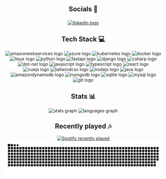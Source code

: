 <h2 align="center">Socials 📱</h2>

###

<div align="center">
  <a href="https://www.linkedin.com/in/emunozce/" target="_blank">
    <img src="https://raw.githubusercontent.com/maurodesouza/profile-readme-generator/master/src/assets/icons/social/linkedin/default.svg" width="52" height="40" alt="linkedin logo"  />
  </a>
</div>

###

<h2 align="center">Tech Stack 💻</h2>

<div align="center">
  <img src="https://skillicons.dev/icons?i=aws" height="40" alt="amazonwebservices logo"  />
  <img src="https://skillicons.dev/icons?i=azure" height="40" alt="azure logo"  />
  <img src="https://skillicons.dev/icons?i=kubernetes" height="40" alt="kubernetes logo"  />
  <img src="https://skillicons.dev/icons?i=docker" height="40" alt="docker logo"  />
  <img src="https://skillicons.dev/icons?i=linux" height="40" alt="linux logo"  />
  <img src="https://skillicons.dev/icons?i=py" height="40" alt="python logo"  />
  <img src="https://skillicons.dev/icons?i=fastapi" height="40" alt="fastapi logo"  />
  <img src="https://skillicons.dev/icons?i=django" height="40" alt="django logo"  />
  <img src="https://skillicons.dev/icons?i=cs" height="40" alt="csharp logo"  />
  <img src="https://skillicons.dev/icons?i=dotnet" height="40" alt="dot-net logo"  />
  <img src="https://skillicons.dev/icons?i=js" height="40" alt="javascript logo"  />
  <img src="https://skillicons.dev/icons?i=ts" height="40" alt="typescript logo"  />
  <img src="https://skillicons.dev/icons?i=react" height="40" alt="react logo"  />
  <img src="https://skillicons.dev/icons?i=vue" height="40" alt="vuejs logo"  />
  <img src="https://skillicons.dev/icons?i=tailwind" height="40" alt="tailwindcss logo"  />
  <img src="https://skillicons.dev/icons?i=nodejs" height="40" alt="nodejs logo"  />
  <img src="https://skillicons.dev/icons?i=java" height="40" alt="java logo"  />
  <img src="https://skillicons.dev/icons?i=dynamodb" height="40" alt="amazondynamodb logo"  />
  <img src="https://skillicons.dev/icons?i=mongodb" height="40" alt="mongodb logo"  />
  <img src="https://skillicons.dev/icons?i=sqlite" height="40" alt="sqlite logo"  />
  <img src="https://skillicons.dev/icons?i=mysql" height="40" alt="mysql logo"  />
  <img src="https://skillicons.dev/icons?i=git" height="40" alt="git logo"  />
</div>


<h2 align="center">Stats 📊</h2>


<div align="center">
  <img src="https://github-readme-stats.vercel.app/api?username=emunozce&hide_title=true&hide_rank=false&show_icons=true&include_all_commits=true&count_private=true&disable_animations=false&theme=tokyonight&locale=en&hide_border=true&order=1" height="150" alt="stats graph"  />
  <img src="https://github-readme-stats.vercel.app/api/top-langs?username=emunozce&locale=en&hide_title=false&layout=compact&card_width=320&langs_count=6&theme=tokyonight&hide_border=true&order=2" height="150" alt="languages graph"  />
</div>

<h2 align="center">Recently played 🎶</h2>

<div align="center">
  <a href="https://open.spotify.com/user/riljvn43h9v2irxpgffe9j909">
    <img src="https://spotify-recently-played-readme.vercel.app/api?user=riljvn43h9v2irxpgffe9j909&count=5&unique=true" alt="Spotify recently played"  />
  </a>
</div>

<div align="center">
    <a href="https://emunozce.github.io/emunozce/">
      <img src="https://github.com/emunozce/emunozce/blob/main/assets/snake.svg" alt="snake">
    </a>
</div>
